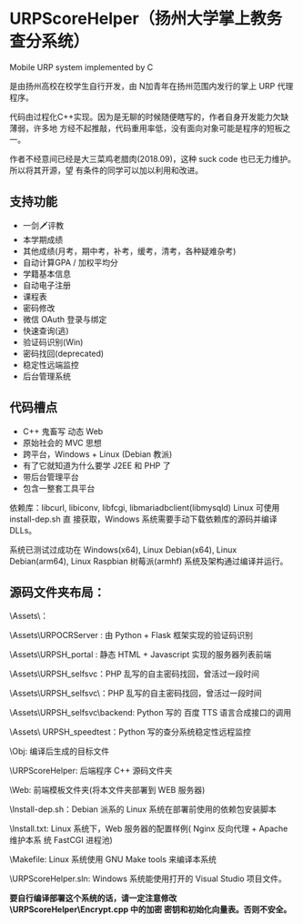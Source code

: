 # URPScoreHelper（扬州大学掌上教务查分系统）
Mobile URP system implemented by C

是由扬州高校在校学生自行开发，由 N加青年在扬州范围内发行的掌上 URP 代理程序。

代码由过程化C++实现。因为是无聊的时候随便瞎写的，作者自身开发能力欠缺薄弱，许多地
方经不起推敲，代码重用率低，没有面向对象可能是程序的短板之一。

作者不经意间已经是大三菜鸡老腊肉(2018.09)，这种 suck code 也已无力维护。所以将其开源，望
有条件的同学可以加以利用和改进。

## 支持功能

* 一剑🗡评教
* 本学期成绩
* 其他成绩(月考，期中考，补考，缓考，清考，各种疑难杂考)
* 自动计算GPA / 加权平均分
* 学籍基本信息
* 自动电子注册
* 课程表
* 密码修改
* 微信 OAuth 登录与绑定
* 快速查询(逃)
* 验证码识别(Win)
* 密码找回(deprecated)
* 稳定性远端监控
* 后台管理系统

## 代码槽点
* C++ 鬼畜写 动态 Web
* 原始社会的 MVC 思想
* 跨平台，Windows + Linux (Debian 教派)
* 有了它就知道为什么要学 J2EE 和 PHP 了
* 带后台管理平台
* 包含一整套工具平台

依赖库：libcurl, libiconv, libfcgi, libmariadbclient(libmysqld) Linux 可使用 install-dep.sh 直
接获取，Windows 系统需要手动下载依赖库的源码并编译 DLLs。

系统已测试过成功在 Windows(x64), Linux Debian(x64), Linux Debian(arm64), Linux Raspbian
树莓派(armhf) 系统及架构通过编译并运行。

## 源码文件夹布局：
\Assets\：

\Assets\URPOCRServer : 由 Python + Flask 框架实现的验证码识别

\Assets\URPSH_portal : 静态 HTML + Javascript 实现的服务器列表前端

\Assets\URPSH_selfsvc：PHP 乱写的自主密码找回，曾活过一段时间

\Assets\URPSH_selfsvc\：PHP 乱写的自主密码找回，曾活过一段时间

\Assets\URPSH_selfsvc\backend: Python 写的 百度 TTS 语言合成接口的调用

\Assets\ URPSH_speedtest：Python 写的查分系统稳定性远程监控

\Obj\: 编译后生成的目标文件

\URPScoreHelper\: 后端程序 C++ 源码文件夹

\Web\: 前端模板文件夹(将本文件夹部署到 WEB 服务器)

\Install-dep.sh：Debian 派系的 Linux 系统在部署前使用的依赖包安装脚本

\Install.txt: Linux 系统下，Web 服务器的配置样例( Nginx 反向代理 + Apache 维护本系
统 FastCGI 进程池)

\Makefile: Linux 系统使用 GNU Make tools 来编译本系统

\URPScoreHelper.sln: Windows 系统能使用打开的 Visual Studio 项目文件。

__要自行编译部署这个系统的话，请一定注意修改 \URPScoreHelper\Encrypt.cpp 中的加密
密钥和初始化向量表。否则不安全。__
